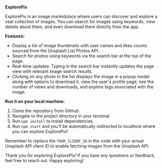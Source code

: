 **ExplorePix**

ExplorePix is an image marketplace where users can discover and explore a vast collection of images. You can search for images using keywords, view details about them, and even download them directly from the app.

**Features:**
- Display a list of image thumbnails with user names and likes counts sourced from the Unsplash List Photos API.
- Search for photos using keywords via the search bar at the top of the page.
- Real-time updates: Typing in the search bar instantly updates the page view with relevant image search results.
- Clicking on any photo in the list displays the image in a popup modal along with options to download it, view the user's profile page, see the number of views and downloads, and explore tags associated with the image.

**Run it on your local machine:**
1. Clone the repository from GitHub.
2. Navigate to the project directory in your terminal.
3. Run `npm install` to install dependencies.
4. Run `npm start` and you'll be automatically redirected to localhost where you can explore ExplorePix!

Remember to replace the `YOUR_CLIENT_ID` in the code with your actual Unsplash API client ID to enable fetching images from the Unsplash API.

Thank you for exploring ExplorePix! If you have any questions or feedback, feel free to reach out. Happy exploring!